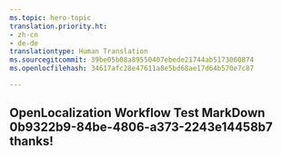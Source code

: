 ```yaml
---
ms.topic: hero-topic
translation.priority.ht:
- zh-cn
- de-de
translationtype: Human Translation
ms.sourcegitcommit: 39be05b08a89550407ebede21744ab5173060874
ms.openlocfilehash: 34617afc28e47611a8e5bd68ae17d64b570e7c87

---
```

## OpenLocalization Workflow Test MarkDown 0b9322b9-84be-4806-a373-2243e14458b7 thanks!



<!--HONumber=Oct16_HO4-->


